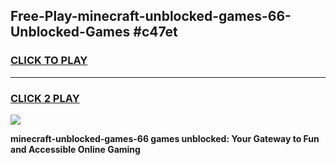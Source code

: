 
## Free-Play-minecraft-unblocked-games-66-Unblocked-Games #c47et
<h3>
<a href="https://news.freeplayer.one?title=minecraft-unblocked-games-66&ref=8M">CLICK TO PLAY</a></h3>
<hr>

<h3>
<a href="https://news.freeplayer.one?title=minecraft-unblocked-games-66&ref=8M">CLICK 2 PLAY</a>
  
</h3>

<a href="https://news.freeplayer.one?title=minecraft-unblocked-games-66&ref=8M"><img src="https://clearcache.store/games.png"></a>


**minecraft-unblocked-games-66 games unblocked: Your Gateway to Fun and Accessible Online Gaming**
